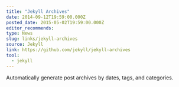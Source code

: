 ```yaml
---
title: "Jekyll Archives"
date: 2014-09-12T19:59:00.000Z
posted_date: 2015-05-02T19:59:00.000Z
editor_recommends:
type: News
slug: links/jekyll-archives
source: Jekyll
link: https://github.com/jekyll/jekyll-archives
tool:
  - jekyll
---
```

Automatically generate post archives by dates, tags, and categories.



